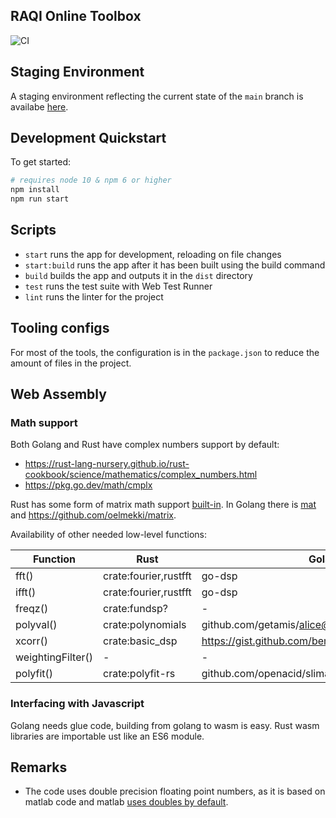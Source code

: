 ## RAQI Online Toolbox

![CI](https://github.com/paulschwoerer/raqi-online-toolbox/actions/workflows/ci.yml/badge.svg)

## Staging Environment

A staging environment reflecting the current state of the `main` branch is availabe [here](https://raqi-staging.paulschwoerer.de/).

## Development Quickstart

To get started:

```sh
# requires node 10 & npm 6 or higher
npm install
npm run start
```

## Scripts

- `start` runs the app for development, reloading on file changes
- `start:build` runs the app after it has been built using the build command
- `build` builds the app and outputs it in the `dist` directory
- `test` runs the test suite with Web Test Runner
- `lint` runs the linter for the project

## Tooling configs

For most of the tools, the configuration is in the `package.json` to reduce the amount of files in the project.

## Web Assembly

### Math support

Both Golang and Rust have complex numbers support by default:
* https://rust-lang-nursery.github.io/rust-cookbook/science/mathematics/complex_numbers.html
* https://pkg.go.dev/math/cmplx

Rust has some form of matrix math support [built-in](https://rust-lang-nursery.github.io/rust-cookbook/science/mathematics/linear_algebra.html).
In Golang there is [mat](https://pkg.go.dev/gonum.org/v1/gonum/mat) and https://github.com/oelmekki/matrix.

Availability of other needed low-level functions:

| Function          | Rust                  | Golang                                            |
| ----------------- | --------------------- | ------------------------------------------------- |
| fft()             | crate:fourier,rustfft | go-dsp                                            |
| ifft()            | crate:fourier,rustfft | go-dsp                                            |
| freqz()           | crate:fundsp?         | -                                                 |
| polyval()         | crate:polynomials     | github.com/getamis/alice@v1.0.1/crypto/polynomial |
| xcorr()           | crate:basic_dsp       | https://gist.github.com/bemasher/7657285          |
| weightingFilter() | -                     | -                                                 |
| polyfit()         | crate:polyfit-rs      | github.com/openacid/slimarray/polyfit             |

### Interfacing with Javascript

Golang needs glue code, building from golang to wasm is easy.
Rust wasm libraries are importable ust like an ES6 module.


## Remarks

* The code uses double precision floating point numbers, as it is based on matlab code and matlab [uses doubles by default](https://de.mathworks.com/help/matlab/matlab_prog/floating-point-numbers.html).
